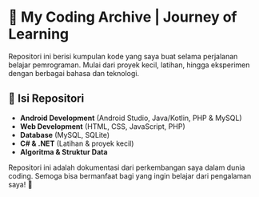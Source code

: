 # 📂 My Coding Archive | Journey of Learning  

Repositori ini berisi kumpulan kode yang saya buat selama perjalanan belajar pemrograman. Mulai dari proyek kecil, latihan, hingga eksperimen dengan berbagai bahasa dan teknologi.  

## 🔹 Isi Repositori  
- **Android Development** (Android Studio, Java/Kotlin, PHP & MySQL)  
- **Web Development** (HTML, CSS, JavaScript, PHP)  
- **Database** (MySQL, SQLite)  
- **C# & .NET** (Latihan & proyek kecil)  
- **Algoritma & Struktur Data**  

Repositori ini adalah dokumentasi dari perkembangan saya dalam dunia coding. Semoga bisa bermanfaat bagi yang ingin belajar dari pengalaman saya! 🚀  
